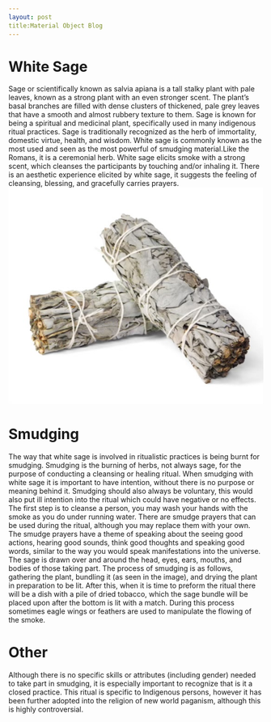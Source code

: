 ```yaml
---
layout: post
title:Material Object Blog 
---
```



# White Sage
​Sage or scientifically known as salvia apiana is a tall stalky plant with pale leaves, known as a strong plant with an even stronger scent. The plant’s basal branches are filled with dense clusters of thickened, pale grey leaves that have a smooth and almost rubbery texture to them. Sage is known for being a spiritual and medicinal plant, specifically used in many indigenous ritual practices. Sage is traditionally recognized as the herb of immortality, domestic virtue, health, and wisdom. White sage is commonly known as the most used and seen as the most powerful of smudging material.Like the Romans, it is a ceremonial herb. White sage elicits smoke with a strong scent, which cleanses the participants by touching and/or inhaling it. There is an aesthetic experience elicited by white sage, it suggests the feeling of cleansing, blessing, and gracefully carries prayers.
![image](https://raw.githubusercontent.com/Briannapacheco/Blog-Assignment/refs/heads/master/assets/css/IMG_1486.jpeg)
# Smudging
The way that white sage is involved in ritualistic practices is being burnt for smudging. Smudging is the burning of herbs, not always sage, for the purpose of conducting a cleansing or healing ritual. When smudging with white sage it is important to have intention, without there is no purpose or meaning behind it. Smudging should also always be voluntary, this would also put ill intention into the ritual which could have negative or no effects. The first step is to cleanse a person, you may wash your hands with the smoke as you do under running water. There are smudge prayers that can be used during the ritual, although you may replace them with your own. The smudge prayers have a theme of speaking about the seeing good actions, hearing good sounds, think good thoughts and speaking good words, similar to the way you would speak manifestations into the universe. The sage is drawn over and around the head, eyes, ears, mouths, and bodies of those taking part. The process of smudging is as follows, gathering the plant, bundling it (as seen in the image), and drying the plant in preparation to be lit. After this, when it is time to preform the ritual there will be a dish with a pile of dried tobacco, which the sage bundle will be placed upon after the bottom is lit with a match. During this process sometimes eagle wings or feathers are used to manipulate the flowing of the smoke.
# Other 
Although there is no specific skills or attributes (including gender) needed to take part in smudging, it is especially important to recognize that is it a closed practice. This ritual is specific to Indigenous persons, however it has been further adopted into the religion of new world paganism, although this is highly controversial.
